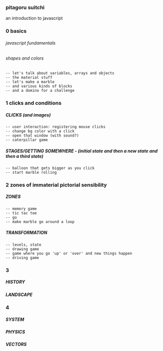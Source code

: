 ### pitagoru suitchi

an introduction to javascript

### 0 basics

###### javascript fundamentals

###### shapes and colors

    -- let's talk about variables, arrays and objects
    -- the material stuff
    -- let's make a marble
    -- and various kinds of blocks
    -- and a domino for a challenge

### 1 clicks and conditions

##### CLICKS (and images)

    -- user interaction: registering mouse clicks
    -- change bg color with a click
    -- open that window (with sound?)
    -- caterpillar game

##### STAGES/GETTING SOMEWHERE - (initial state and then a new state and then a third state)

    -- balloon that gets bigger as you click
    -- start marble rolling

### 2 zones of immaterial pictorial sensibility

##### ZONES

    -- memory game
    -- tic tac toe
    -- go
    -- make marble go around a loop

##### TRANSFORMATION

    -- levels, state
    -- drawing game
    -- game where you go 'up' or 'over' and new things happen
    -- driving game

### 3

##### HISTORY

##### LANDSCAPE

### 4

##### SYSTEM

##### PHYSICS

##### VECTORS
